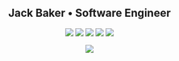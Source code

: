 <h2 align="center">Jack Baker &bull; Software Engineer</h2>
<p align="center">
  <img src="https://img.shields.io/badge/Angular-red?logo=angular&style=flat-square&logoColor=white&color=f44336"/>
  <img src="https://img.shields.io/badge/Nx-blue?logo=nx&style=flat-square&logoColor=white&color=0f172a"/>
  <img src="https://img.shields.io/badge/Firebase-blue?logo=firebase&style=flat-square&logoColor=white&color=ffca28"/>
  <img src="https://img.shields.io/badge/Tailwind-blue?logo=tailwindcss&style=flat-square&logoColor=white&color=38bdf8"/>
  <img src="https://img.shields.io/badge/Jest-blue?logo=jest&style=flat-square&logoColor=white&color=15c213"/>
</p>
<p align="center">
  <img src="https://github-readme-streak-stats.herokuapp.com?user=JackWBaker&theme=material&hide_border=true&border_radius=16&date_format=j%20M%5B%20Y%5D&mode=weekly"/>
</p>

<!--
**JackWBaker/JackWBaker** is a ✨ _special_ ✨ repository because its `README.md` (this file) appears on your GitHub profile.

Here are some ideas to get you started:

- 🔭 I’m currently working on ...
- 🌱 I’m currently learning ...
- 👯 I’m looking to collaborate on ...
- 🤔 I’m looking for help with ...
- 💬 Ask me about ...
- 📫 How to reach me: ...
- 😄 Pronouns: ...
- ⚡ Fun fact: ...
-->
